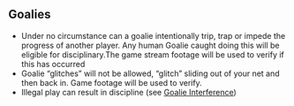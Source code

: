 ## Goalies
- Under no circumstance can a goalie intentionally trip, trap or impede the progress of another player. Any human Goalie caught doing this will be eligible for disciplinary.The game stream footage will be used to verify if this has occurred
- Goalie “glitches” will not be allowed, “glitch” sliding out of your net and then back in. Game footage will be used to verify.
- Illegal play can result in discipline (see [Goalie Interference](in-game.md#goalie-interference))
